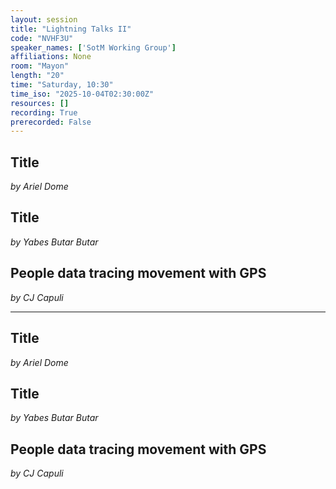 ```yaml
---
layout: session
title: "Lightning Talks II"
code: "NVHF3U"
speaker_names: ['SotM Working Group']
affiliations: None
room: "Mayon"
length: "20"
time: "Saturday, 10:30"
time_iso: "2025-10-04T02:30:00Z"
resources: []
recording: True
prerecorded: False
---
```


## Title
_by Ariel Dome_

## Title
_by Yabes Butar Butar_

## People data tracing movement  with GPS
_by CJ Capuli_

<hr>

## Title
_by Ariel Dome_

## Title
_by Yabes Butar Butar_

## People data tracing movement  with GPS
_by CJ Capuli_

